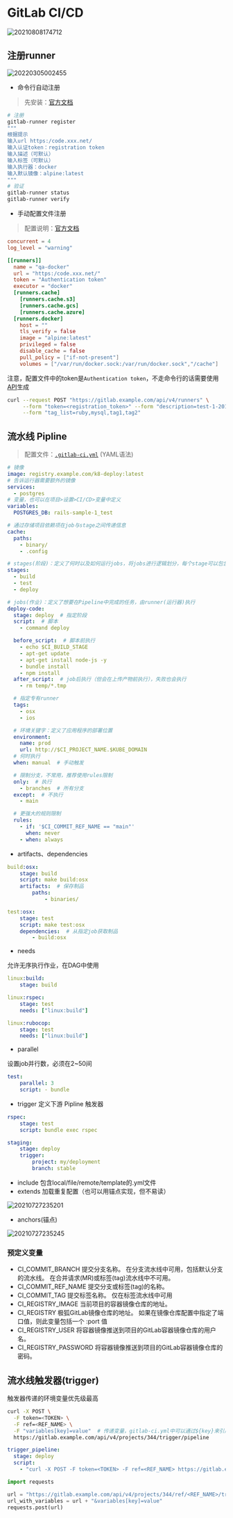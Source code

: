 # GitLab CI/CD

![20210808174712](http://image.zuoright.com/20210808174712.png)

## 注册runner

![20220305002455](http://image.zuoright.com/20220305002455.png)

- 命令行自动注册

> 先安装：[官方文档](https://docs.gitlab.com/runner/install/linux-repository.html)

```bash
# 注册
gitlab-runner register
"""
根据提示
输入url https:/code.xxx.net/
输入认证token：registration token
输入描述（可默认）
输入标签（可默认）
输入执行器：docker
输入默认镜像：alpine:latest
"""
# 验证
gitlab-runner status
gitlab-runner verify
```

- 手动配置文件注册

> 配置说明：[官方文档](https://docs.gitlab.com/runner/configuration/advanced-configuration.html)

```toml
concurrent = 4
log_level = "warning"

[[runners]]
  name = "qa-docker"
  url = "https:/code.xxx.net/"
  token = "Authentication token"
  executor = "docker"
  [runners.cache]
    [runners.cache.s3]
    [runners.cache.gcs]
    [runners.cache.azure]
  [runners.docker]
    host = ""
    tls_verify = false
    image = "alpine:latest"
    privileged = false
    disable_cache = false
    pull_policy = ["if-not-present"]
    volumes = ["/var/run/docker.sock:/var/run/docker.sock","/cache"]
```

注意，配置文件中的token是`Authentication token`，不走命令行的话需要使用[API](https://docs.gitlab.com/ee/api/runners.html#register-a-new-runner)生成

```bash
curl --request POST "https://gitlab.example.com/api/v4/runners" \
     --form "token=<registration_token>" --form "description=test-1-20150125-test" \
     --form "tag_list=ruby,mysql,tag1,tag2"
```

## 流水线 Pipline

> 配置文件：[`.gitlab-ci.yml`](https://docs.gitlab.com/ee/ci/yaml) (YAML语法)

```yaml
# 镜像
image: registry.example.com/k8-deploy:latest
# 告诉运行器需要额外的镜像
services:
  - postgres
# 变量，也可以在项目>设置>CI/CD>变量中定义
variables:
  POSTGRES_DB: rails-sample-1_test

# 通过存储项目依赖项在job与stage之间传递信息
cache:
  paths:
    - binary/
    - .config

# stages(阶段)：定义了何时以及如何运行jobs，将jobs进行逻辑划分，每个stage可以包含多个job，同阶段并行执行，并且通常全都成功后才能执行下一阶段
stages:
  - build
  - test
  - deploy

# jobs(作业)：定义了想要在Pipeline中完成的任务，由runner(运行器)执行
deploy-code:
  stage: deploy  # 指定阶段
  script:  # 脚本
    - command deploy

  before_script:  # 脚本前执行
    - echo $CI_BUILD_STAGE
    - apt-get update
    - apt-get install node-js -y
    - bundle install
    - npm install
  after_script:  # job后执行（但会在上传产物前执行），失败也会执行
    - rm temp/*.tmp

  # 指定专有runner
  tags:
    - osx
    - ios

  # 环境关键字：定义了应用程序的部署位置
  environment:
    name: prod
    url: http://$CI_PROJECT_NAME.$KUBE_DOMAIN
  # 何时执行
  when: manual  # 手动触发

  # 限制分支，不常用，推荐使用rules限制
  only:  # 执行
    - branches  # 所有分支
  except:  # 不执行
    - main

  # 更强大的规则限制
  rules:
    - if: '$CI_COMMIT_REF_NAME == "main"'
      when: never
    - when: always
```

- artifacts、dependencies

```yaml
build:osx:
    stage: build
    script: make build:osx
    artifacts:  # 保存制品
        paths: 
            - binaries/

test:osx:
    stage: test
    script: make test:osx
    dependencies:  # 从指定job获取制品
        - build:osx
```

- needs

允许无序执行作业，在DAG中使用

```yaml
linux:build:
    stage: build

linux:rspec:
    stage: test
    needs: ["linux:build"]

linux:rubocop:
    stage: test
    needs: ["linux:build"]
```

- parallel

设置job并行数，必须在2~50间

```yaml
test:
    parallel: 3
    script: - bundle
```

- trigger 定义下游 Pipline 触发器

```yaml
rspec:
    stage: test
    script: bundle exec rspec

staging:
    stage: deploy
    trigger:
        project: my/deployment
        branch: stable
```

- include 包含local/file/remote/template的.yml文件
- extends 加载重复配置（也可以用锚点实现，但不易读）

![20210727235201](https://i.loli.net/2021/07/27/hgUXzVNYCoyKFBd.png)

- anchors(锚点)

![20210727235245](https://i.loli.net/2021/07/27/jnvDgcEYkG8KZqx.png)

### 预定义变量

- CI_COMMIT_BRANCH 提交分支名称。 在分支流水线中可用，包括默认分支的流水线。 在合并请求(MR)或标签(tag)流水线中不可用。
- CI_COMMIT_REF_NAME 提交分支或标签(tag)的名称。
- CI_COMMIT_TAG 提交标签名称。 仅在标签流水线中可用
- CI_REGISTRY_IMAGE 当前项目的容器镜像仓库的地址。
- CI_REGISTRY 极狐GitLab镜像仓库的地址。 如果在镜像仓库配置中指定了端口值，则此变量包括一个 :port 值
- CI_REGISTRY_USER 将容器镜像推送到项目的GitLab容器镜像仓库的用户名。
- CI_REGISTRY_PASSWORD 将容器镜像推送到项目的GitLab容器镜像仓库的密码。

## 流水线触发器(trigger)

触发器传递的环境变量优先级最高

```bash
curl -X POST \
  -F token=<TOKEN> \
  -F ref=<REF_NAME> \
  -F "variables[key]=value"  # 传递变量，gitlab-ci.yml中可以通过${key}来引用
  https://gitlab.example.com/api/v4/projects/344/trigger/pipeline
```

```yaml
trigger_pipeline:
  stage: deploy
  script:
    - "curl -X POST -F token=<TOKEN> -F ref=<REF_NAME> https://gitlab.example.com/api/v4/projects/344/trigger/pipeline"
```

```python
import requests

url = "https://gitlab.example.com/api/v4/projects/344/ref/<REF_NAME>/trigger/pipeline?token=<TOKEN>"
url_with_variables = url + "&variables[key]=value"
requests.post(url)
```
